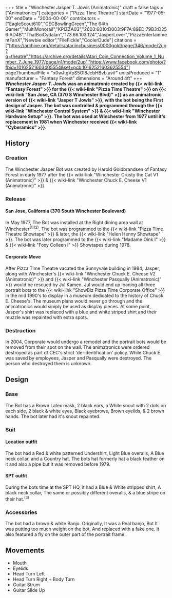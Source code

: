 +++
title = "Winchester Jasper T. Jowls (Animatronic)"
draft = false
tags = ["Animatronics"]
categories = ["Pizza Time Theatre"]
startDate = "1977-05-00"
endDate = "2004-00-00"
contributors = ["EagleScout610","CECBowlingGreen","The 64th Gamer","MultiMonorail","KPIZZA03","2603:6010:D003:9F7A:89ED:79B3:D256:AD4B","ThatBoiCydalan","173.66.103.124","JasperLover","PizzaEntertainmentFanX","Newbie editor","FileFickle","CoolerDude"]
citations = ["https://archive.org/details/atariincbusiness0000gold/page/346/mode/2up?q=theatre","https://archive.org/details/Atari_Coin_Connection_Volume_1_Number_7_June_1977/page/n1/mode/2up","https://www.facebook.com/photo/?fbid=10162521603405554&set=pcb.10162521603625554"]
pageThumbnailFile = "x0wJtgVpS5Ol8JcbHBvb.avif"
unitsProduced = "1"
manufacturer = "Fantasy Forest"
dimensions = "Around 4ft"
+++
***Winchester Jasper T. Jowls* was an animatronic created by {{< wiki-link "Fantasy Forest" >}} for the {{< wiki-link "Pizza Time Theatre" >}} on {{< wiki-link "San Jose, CA (370 S Winchester Blvd)" >}} as an animatronic version of {{< wiki-link "Jasper T Jowls" >}}, with the bot being the First design of Jasper. The bot was controlled & programmed through the {{< wiki-link "Winchester Control System" >}} & {{< wiki-link "Winchester Hardware Setup" >}}.
The bot was used at Winchester from 1977 until it's replacement in 1981 when Winchester received {{< wiki-link "Cyberamics" >}}.**

## History

### Creation

The Winchester Jasper Bot was created by Harold Goldbrandsen of Fantasy Forest in early 1977 after the {{< wiki-link "Winchester Crusty the Cat V1 (Animatronic)" >}} & {{< wiki-link "Winchester Chuck E. Cheese V1 (Animatronic)" >}}.

### Release

#### San Jose, California (370 South Winchester Boulevard)

In May 1977, The Bot was installed at the Right dining area wall at Winchester<sup>(1)(2)</sup>. The bot was programmed to the {{< wiki-link "Pizza Time Theatre Showtape" >}} & later, the {{< wiki-link "Helen Henny Showtape" >}}. The bot was later programmed to the {{< wiki-link "Madame Oink I" >}} & {{< wiki-link "Foxy Colleen I" >}} Showtapes during 1978.

#### Corporate Move

After Pizza Time Theatre vacated the Sunnyvale building in 1984, Jasper, along with Winchester's {{< wiki-link "Winchester Chuck E. Cheese V2 (Animatronic)" >}} and {{< wiki-link "Winchester Pasqually (Animatronic)" >}} would be rescued by Jul Kamen. Jul would end up loaning all three portrait bots to the {{< wiki-link "ShowBiz Pizza Time Corporate Office" >}} in the mid 1990's to display in a museum dedicated to the history of Chuck E. Cheese's. The museum plans would never go through and the animatronics would simply be used as display pieces.
At some point, Jasper's shirt was replaced with a blue and white striped shirt and their muzzle was repainted with extra spots.

### Destruction

In 2004, Corporate would undergo a remodel and the portrait bots would be removed from their spot on the wall. The animatronics were ordered destroyed as part of CEC's strict 'de-identification' policy. While Chuck E. was saved by employees, Jasper and Pasqually were destroyed. The person who destroyed them is unknown.

## Design

### Base

The Bot has a Brown Latex mask, 2 black ears, a White snout with 2 dots on each side, 2 black & white eyes, Black eyebrows, Brown eyelids, & 2 brown hands. The bot later had it's snout repainted.

### Suit

#### Location outfit

The bot had a Red & white patterned Undershirt, Light Blue overalls, A Blue neck collar, and a Country hat. The bots hat formerly hat a black feather on it and also a pipe but it was removed before 1979.

#### SPT outfit

During the bots time at the SPT HQ, it had a Blue & White stripped shirt, A black neck collar, The same or possibly different overalls, & a blue stripe on their hat.<sup>(3)</sup>

### Accessories

The bot had a brown & white Banjo. Originally, It was a Real banjo, But It was putting too much weight on the bot, And replaced with a fake one. It also featured a fly on the outer part of the portrait frame.

## Movements

- Mouth
- Eyelids
- Head Turn Left
- Head Turn Right + Body Turn
- Guitar Strum
- Guitar Slide Up
